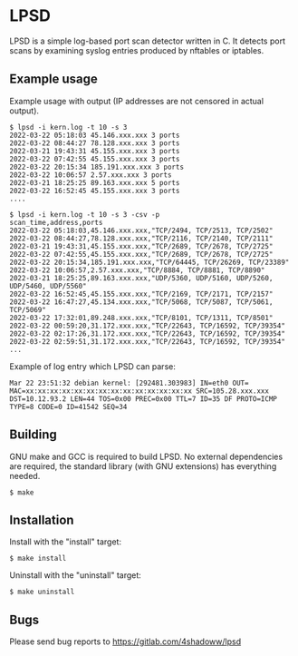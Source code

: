 LPSD
====

LPSD is a simple log-based port scan detector written in C.
It detects port scans by examining syslog entries produced by nftables or iptables.

Example usage
-------------

Example usage with output (IP addresses are not censored in actual output).

    $ lpsd -i kern.log -t 10 -s 3
    2022-03-22 05:18:03 45.146.xxx.xxx 3 ports
    2022-03-22 08:44:27 78.128.xxx.xxx 3 ports
    2022-03-21 19:43:31 45.155.xxx.xxx 3 ports
    2022-03-22 07:42:55 45.155.xxx.xxx 3 ports
    2022-03-22 20:15:34 185.191.xxx.xxx 3 ports
    2022-03-22 10:06:57 2.57.xxx.xxx 3 ports
    2022-03-21 18:25:25 89.163.xxx.xxx 5 ports
    2022-03-22 16:52:45 45.155.xxx.xxx 3 ports
    ....

    $ lpsd -i kern.log -t 10 -s 3 -csv -p
    scan_time,address,ports
    2022-03-22 05:18:03,45.146.xxx.xxx,"TCP/2494, TCP/2513, TCP/2502"
    2022-03-22 08:44:27,78.128.xxx.xxx,"TCP/2116, TCP/2140, TCP/2111"
    2022-03-21 19:43:31,45.155.xxx.xxx,"TCP/2689, TCP/2678, TCP/2725"
    2022-03-22 07:42:55,45.155.xxx.xxx,"TCP/2689, TCP/2678, TCP/2725"
    2022-03-22 20:15:34,185.191.xxx.xxx,"TCP/64445, TCP/26269, TCP/23389"
    2022-03-22 10:06:57,2.57.xxx.xxx,"TCP/8884, TCP/8881, TCP/8890"
    2022-03-21 18:25:25,89.163.xxx.xxx,"UDP/5360, UDP/5160, UDP/5260, UDP/5460, UDP/5560"
    2022-03-22 16:52:45,45.155.xxx.xxx,"TCP/2169, TCP/2171, TCP/2157"
    2022-03-22 16:47:27,45.134.xxx.xxx,"TCP/5068, TCP/5087, TCP/5061, TCP/5069"
    2022-03-22 17:32:01,89.248.xxx.xxx,"TCP/8101, TCP/1311, TCP/8501"
    2022-03-22 00:59:20,31.172.xxx.xxx,"TCP/22643, TCP/16592, TCP/39354"
    2022-03-22 02:17:26,31.172.xxx.xxx,"TCP/22643, TCP/16592, TCP/39354"
    2022-03-22 02:59:51,31.172.xxx.xxx,"TCP/22643, TCP/16592, TCP/39354"
    ...
    
Example of log entry which LPSD can parse:

    Mar 22 23:51:32 debian kernel: [292481.303983] IN=eth0 OUT= MAC=xx:xx:xx:xx:xx:xx:xx:xx:xx:xx:xx:xx:xx:xx SRC=105.28.xxx.xxx DST=10.12.93.2 LEN=44 TOS=0x00 PREC=0x00 TTL=7 ID=35 DF PROTO=ICMP TYPE=8 CODE=0 ID=41542 SEQ=34

Building
--------

GNU make and GCC is required to build LPSD.
No external dependencies are required, the standard library (with GNU extensions) has everything needed.

    $ make
    
Installation
------------

Install with the "install" target:

    $ make install
    
Uninstall with the "uninstall" target:
    
    $ make uninstall

Bugs
----

Please send bug reports to https://gitlab.com/4shadoww/lpsd
